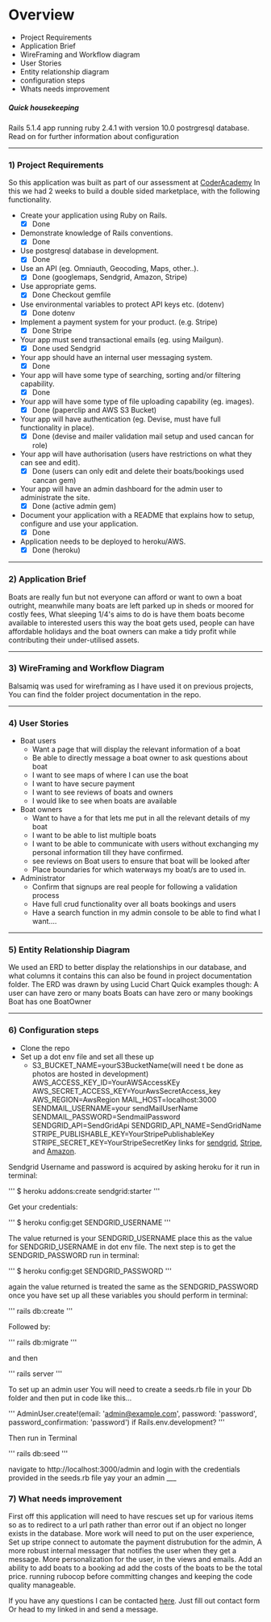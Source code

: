 # Overview
  * Project Requirements
  * Application Brief
  * WireFraming and Workflow diagram
  * User Stories
  * Entity relationship diagram
  * configuration steps
  * Whats needs improvement

  ##### Quick housekeeping #####
  Rails 5.1.4 app running ruby 2.4.1 with version 10.0 postrgresql database. Read on for further information about configuration
____
### 1) Project Requirements ###
  So this application was built as part of our assessment at [CoderAcademy](https://coderacademy.edu.au/) In this we had 2 weeks to build a double sided marketplace, with the following functionality.
  * Create your application using Ruby on Rails.
    - [x] Done
  * Demonstrate knowledge of Rails conventions.
    - [x] Done
  * Use postgresql database in development.
    - [x] Done
  * Use an API (eg. Omniauth, Geocoding, Maps, other..).
    - [x] Done (googlemaps, Sendgrid, Amazon, Stripe)
  * Use appropriate gems.
    - [x] Done Checkout gemfile
  * Use environmental variables to protect API keys etc. (dotenv)
    - [x] Done dotenv
  * Implement a payment system for your product. (e.g. Stripe)
    - [x] Done Stripe
  * Your app must send transactional emails (eg. using Mailgun).
    - [x] Done used Sendgrid
  * Your app should have an internal user messaging system.
    - [x] Done
  * Your app will have some type of searching, sorting and/or filtering capability.
    - [x] Done
  * Your app will have some type of file uploading capability (eg. images).
    - [x] Done (paperclip and AWS S3 Bucket)
  * Your app will have authentication (eg. Devise, must have full functionality in place).
    - [x] Done (devise and mailer  validation mail setup and used cancan for role)
  * Your app will have authorisation (users have restrictions on what they can see and edit).
    - [x] Done (users can only edit and delete their boats/bookings used cancan gem)
  * Your app will have an admin dashboard for the admin user to administrate the site.
    - [x] Done (active admin gem)
  * Document your application with a README that explains how to setup, configure and use your application.
    - [x] Done
  * Application needs to be deployed to heroku/AWS.
    - [x] Done (heroku)
____
### 2) Application Brief ###  
Boats are really fun but not everyone can afford or want to own a boat outright, meanwhile many boats are left
parked up in sheds or moored for costly fees, What sleeping 1/4's aims to do is have them boats become available to interested
users this way the boat gets used, people can have affordable holidays and the boat owners can make a tidy profit while contributing their under-utilised assets.
___
### 3) WireFraming and Workflow Diagram ###
Balsamiq was used for wireframing as I have used it on previous projects,
 You can find the folder project documentation in the repo.
___
### 4) User Stories ###
* Boat users
  * Want a page that will display the  relevant information of a boat
  * Be able to directly message a boat owner to ask questions about boat
  * I want to see maps of where I can use the boat
  * I want to have secure payment
  * I want to see reviews of boats and owners
  * I would like to see when boats are available
* Boat owners
  * Want to have a for that lets me put in all the relevant details of my boat
  * I want to be able to list multiple boats
  * I want to be able to communicate with users without exchanging my personal information till they have confirmed.
  * see reviews on Boat users to ensure that boat will be looked after
  * Place boundaries for which waterways my boat/s are to used in.
* Administrator
  * Confirm that signups are real people for following a validation process
  * Have full crud functionality over all boats bookings and users
  * Have a search function in my admin console to be able to find what I want....
___
### 5) Entity Relationship Diagram ###
  We used an ERD to better display the relationships in our database, and what columns it contains this can also be found in project documentation folder. The ERD was drawn by using Lucid Chart
  Quick examples though:
  A user can have zero or many boats
  Boats can have zero or many bookings
  Boat has one BoatOwner
___
### 6) Configuration steps
  * Clone the repo
  * Set up a dot env file and set all these up
    * S3_BUCKET_NAME=yourS3BucketName(will need t be done as photos are hosted in development)
    AWS_ACCESS_KEY_ID=YourAWSAccessKEy
    AWS_SECRET_ACCESS_KEY=YourAwsSecretAccess_key
    AWS_REGION=AwsRegion
    MAIL_HOST=localhost:3000
    SENDMAIL_USERNAME=your sendMailUserName
    SENDMAIL_PASSWORD=SendmailPassword
    SENDGRID_API=SendGridApi
    SENDGRID_API_NAME=SendGridName
    STRIPE_PUBLISHABLE_KEY=YourStripePublishableKey
    STRIPE_SECRET_KEY=YourStripeSecretKey
    links for [sendgrid](https://app.sendgrid.com), [Stripe](https://dashboard.stripe.com), and [Amazon](https://signin.aws.amazon.com).

Sendgrid Username and password is acquired by asking heroku for it run in terminal:

''' $ heroku addons:create sendgrid:starter '''

Get your credentials:

''' $ heroku config:get SENDGRID_USERNAME '''

The value returned is your SENDGRID_USERNAME place this as the value for SENDGRID_USERNAME in dot env file.
The next step is to get the SENDGRID_PASSWORD run in terminal:

''' $ heroku config:get SENDGRID_PASSWORD '''

again the value returned is treated the same as the SENDGRID_PASSWORD
once you have set up all these variables you should perform in terminal:

''' rails db:create '''

Followed by:

''' rails db:migrate '''

and then

''' rails server '''

To set up an admin user You will need to create a seeds.rb file in your Db folder and then put in code like this...

''' AdminUser.create!(email: 'admin@example.com', password: 'password', password_confirmation: 'password') if Rails.env.development? '''

Then run in Terminal

''' rails db:seed '''

navigate to http://localhost:3000/admin
and login with the credentials provided in the seeds.rb file yay your an admin
      ___
### 7) What needs improvement ###
  First off this application will need to have rescues set up for various items so as to redirect to a url path rather than error out if an object no longer exists in the database. More work will need to put on the user experience, Set up stripe connect to automate the payment distrubution for the admin, A more robust internal messager that notifies the user when they get a message. More personalization for the user, in the views and emails. Add an ability to add boats to a booking ad add the costs of the boats to be the total price. running rubocop before committing changes and keeping the code quality manageable.

  If you have any questions I can be contacted [here](https://travis-anderson83.github.io/contact.html). Just fill out contact form Or head to my linked in and send a message.
